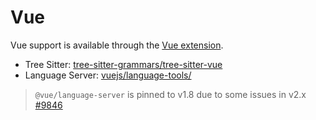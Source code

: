 # Vue

Vue support is available through the [Vue extension](https://github.com/zed-extensions/vue).

- Tree Sitter: [tree-sitter-grammars/tree-sitter-vue](https://github.com/tree-sitter-grammars/tree-sitter-vue)
- Language Server: [vuejs/language-tools/](https://github.com/vuejs/language-tools/)

> `@vue/language-server` is pinned to v1.8 due to some issues in v2.x [#9846](https://github.com/zed-industries/zed/pull/9846)
